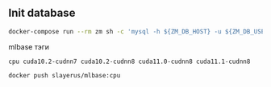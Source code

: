 ## Init database

```bash
docker-compose run --rm zm sh -c 'mysql -h ${ZM_DB_HOST} -u ${ZM_DB_USER} -p${ZM_DB_PASS} < /usr/share/zoneminder/db/zm_create.sql'
```

mlbase тэги
```
cpu cuda10.2-cudnn7 cuda10.2-cudnn8 cuda11.0-cudnn8 cuda11.1-cudnn8
```

```bash
docker push slayerus/mlbase:cpu 
```